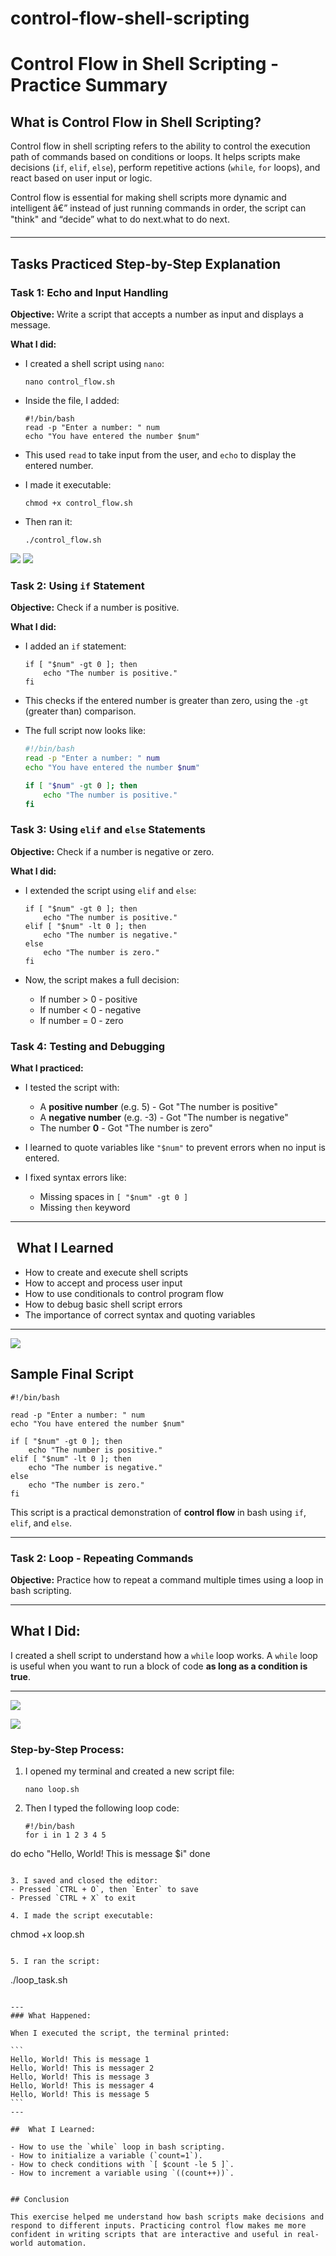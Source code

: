 # control-flow-shell-scripting

# Control Flow in Shell Scripting - Practice Summary

## What is Control Flow in Shell Scripting?

Control flow in shell scripting refers to the ability to control the execution path of commands based on conditions or loops. It helps scripts make decisions (`if`, `elif`, `else`), perform repetitive actions (`while`, `for` loops), and react based on user input or logic.

Control flow is essential for making shell scripts more dynamic and intelligent â€” instead of just running commands in order, the script can "think" and “decide” what to do next.what to do next.

---

## Tasks Practiced Step-by-Step Explanation

### Task 1: Echo and Input Handling

**Objective:** Write a script that accepts a number as input and displays a message.

**What I did:**

- I created a shell script using `nano`:
  ```
  nano control_flow.sh
  ```

- Inside the file, I added:
  ```
  #!/bin/bash
  read -p "Enter a number: " num
  echo "You have entered the number $num"
  ```

- This used `read` to take input from the user, and `echo` to display the entered number.

- I made it executable:
  ```
  chmod +x control_flow.sh
  ```

- Then ran it:
  ```
  ./control_flow.sh
  ```
![](https://github.com/adaezeokoduwa/control-flow-shell-scripting/blob/main/imgs/flow11.jpg?raw=true)
![](https://github.com/adaezeokoduwa/control-flow-shell-scripting/blob/main/imgs/flow11.jpg?raw=true)

### Task 2: Using `if` Statement

**Objective:** Check if a number is positive.

**What I did:**

- I added an `if` statement:
  ```
  if [ "$num" -gt 0 ]; then
      echo "The number is positive."
  fi
  ```

- This checks if the entered number is greater than zero, using the `-gt` (greater than) comparison.

- The full script now looks like:
  ```bash
  #!/bin/bash
  read -p "Enter a number: " num
  echo "You have entered the number $num"

  if [ "$num" -gt 0 ]; then
      echo "The number is positive."
  fi
  ```

### Task 3: Using `elif` and `else` Statements

**Objective:** Check if a number is negative or zero.

**What I did:**

- I extended the script using `elif` and `else`:
  ```
  if [ "$num" -gt 0 ]; then
      echo "The number is positive."
  elif [ "$num" -lt 0 ]; then
      echo "The number is negative."
  else
      echo "The number is zero."
  fi
  ```

- Now, the script makes a full decision:
  - If number > 0 - positive
  - If number < 0 - negative
  - If number = 0 - zero

### Task 4: Testing and Debugging

**What I practiced:**

- I tested the script with:
  - A **positive number** (e.g. 5) - Got "The number is positive"
  - A **negative number** (e.g. -3) - Got "The number is negative"
  - The number **0** - Got "The number is zero"

- I learned to quote variables like `"$num"` to prevent errors when no input is entered.

- I fixed syntax errors like:
  - Missing spaces in `[ "$num" -gt 0 ]`
  - Missing `then` keyword

---



##   What I Learned

- How to create and execute shell scripts
- How to accept and process user input
- How to use conditionals to control program flow
- How to debug basic shell script errors
- The importance of correct syntax and quoting variables

---
![](https://github.com/adaezeokoduwa/control-flow-shell-scripting/blob/main/imgs/flow3.jpg?raw=true)
## Sample Final Script

```
#!/bin/bash

read -p "Enter a number: " num
echo "You have entered the number $num"

if [ "$num" -gt 0 ]; then
    echo "The number is positive."
elif [ "$num" -lt 0 ]; then
    echo "The number is negative."
else
    echo "The number is zero."
fi
```

This script is a practical demonstration of **control flow** in bash using `if`, `elif`, and `else`.

---
### Task 2: Loop - Repeating Commands

**Objective:** Practice how to repeat a command multiple times using a loop in bash scripting.

---

##  What I Did:

I created a shell script to understand how a `while` loop works. A `while` loop is useful when you want to run a block of code **as long as a condition is true**.

---
![](https://github.com/adaezeokoduwa/control-flow-shell-scripting/blob/main/imgs/loop11.jpg?raw=true)

![](https://github.com/adaezeokoduwa/control-flow-shell-scripting/blob/main/imgs/loop22.jpg?raw=true)

### Step-by-Step Process:

1. I opened my terminal and created a new script file:
   ```
   nano loop.sh
   ```

2. Then I typed the following loop code:

   ````
   #!/bin/bash
   for i in 1 2 3 4 5
  do 
  echo "Hello, World! This is message $i"
  done
   ````

3. I saved and closed the editor:
   - Pressed `CTRL + O`, then `Enter` to save
   - Pressed `CTRL + X` to exit

4. I made the script executable:
   ````
   chmod +x loop.sh
   ````

5. I ran the script:
   ````
   ./loop_task.sh
   ````

---
### What Happened:

When I executed the script, the terminal printed:

```
Hello, World! This is message 1
Hello, World! This is messager 2
Hello, World! This is message 3
Hello, World! This is messager 4
Hello, World! This is message 5
```
---

##  What I Learned:

- How to use the `while` loop in bash scripting.
- How to initialize a variable (`count=1`).
- How to check conditions with `[ $count -le 5 ]`.
- How to increment a variable using `((count++))`.


## Conclusion

This exercise helped me understand how bash scripts make decisions and respond to different inputs. Practicing control flow makes me more confident in writing scripts that are interactive and useful in real-world automation.



